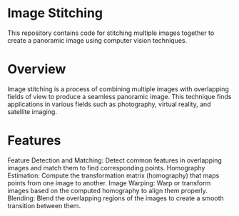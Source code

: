 # Image Stitching
This repository contains code for stitching multiple images together to create a panoramic image using computer vision techniques.

# Overview
Image stitching is a process of combining multiple images with overlapping fields of view to produce a seamless panoramic image. This technique finds applications in various fields such as photography, virtual reality, and satellite imaging.

# Features
Feature Detection and Matching: Detect common features in overlapping images and match them to find corresponding points.
Homography Estimation: Compute the transformation matrix (homography) that maps points from one image to another.
Image Warping: Warp or transform images based on the computed homography to align them properly.
Blending: Blend the overlapping regions of the images to create a smooth transition between them.
